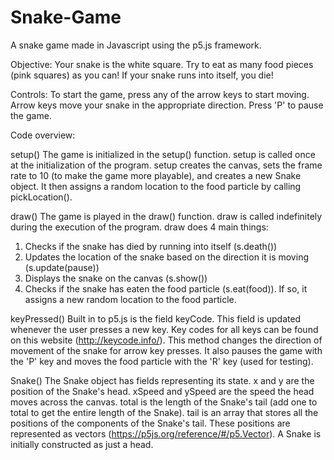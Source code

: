 # Snake-Game
A snake game made in Javascript using the p5.js framework.

Objective:
Your snake is the white square. Try to eat as many food pieces (pink squares) as you can!
If your snake runs into itself, you die!

Controls:
To start the game, press any of the arrow keys to start moving.
Arrow keys move your snake in the appropriate direction.
Press 'P' to pause the game.

Code overview:

setup()
The game is initialized in the setup() function. setup is called once at the initialization of the program. setup creates the canvas, sets the frame rate to 10 (to make the game more playable), and creates a new Snake object. It then assigns a random location to the food particle by calling pickLocation().

draw()
The game is played in the draw() function. draw is called indefinitely during the execution of the program. draw does 4 main things:
  1. Checks if the snake has died by running into itself (s.death())
  2. Updates the location of the snake based on the direction it is moving (s.update(pause))
  3. Displays the snake on the canvas (s.show())
  4. Checks if the snake has eaten the food particle (s.eat(food)). If so, it assigns a new random location to the food
     particle.

keyPressed()
Built in to p5.js is the field keyCode. This field is updated whenever the user presses a new key. Key codes for all keys can be found on this website (http://keycode.info/). This method changes the direction of movement of the snake for arrow key presses. It also pauses the game with the 'P' key and moves the food particle with the 'R' key (used for testing).

Snake()
The Snake object has fields representing its state. x and y are the position of the Snake's head. xSpeed and ySpeed are the speed the head moves across the canvas. total is the length of the Snake's tail (add one to total to get the entire length of the Snake). tail is an array that stores all the positions of the components of the Snake's tail. These positions are represented as vectors (https://p5js.org/reference/#/p5.Vector). A Snake is initially constructed as just a head.
